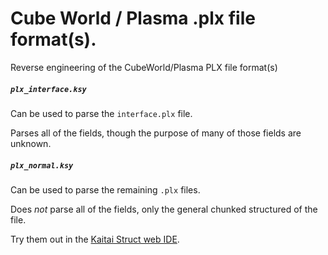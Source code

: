 # Cube World / Plasma .plx file format(s).
Reverse engineering of the CubeWorld/Plasma PLX file format(s)

##### `plx_interface.ksy`
Can be used to parse the `interface.plx` file.

Parses all of the fields, though the purpose of many of those fields are unknown.

##### `plx_normal.ksy`
Can be used to parse the remaining `.plx` files.

Does _*not*_ parse all of the fields, only the general chunked structured of the file.


Try them out in the [Kaitai Struct web IDE](http://ide.kaitai.io/).
